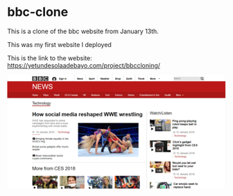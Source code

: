 # bbc-clone

This is a clone of the bbc website from January 13th. 

This was my first website I deployed

This is the link to the website: https://yetundesolaadebayo.com/project/bbccloning/

![Screenshot](bbc-clone.PNG)
